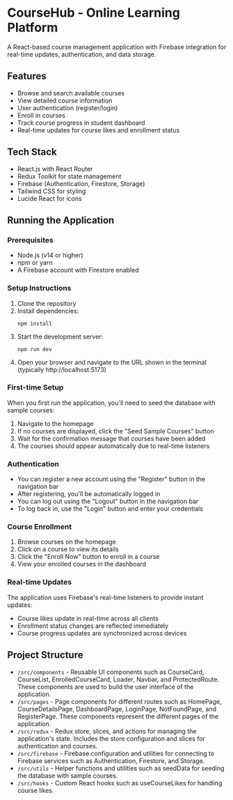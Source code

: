 # CourseHub - Online Learning Platform

A React-based course management application with Firebase integration for real-time updates, authentication, and data storage.

## Features

- Browse and search available courses
- View detailed course information
- User authentication (register/login)
- Enroll in courses
- Track course progress in student dashboard
- Real-time updates for course likes and enrollment status

## Tech Stack

- React.js with React Router
- Redux Toolkit for state management
- Firebase (Authentication, Firestore, Storage)
- Tailwind CSS for styling
- Lucide React for icons

## Running the Application

### Prerequisites

- Node.js (v14 or higher)
- npm or yarn
- A Firebase account with Firestore enabled

### Setup Instructions

1. Clone the repository
2. Install dependencies:
   ```
   npm install
   ```
3. Start the development server:
   ```
   npm run dev
   ```
4. Open your browser and navigate to the URL shown in the terminal (typically http://localhost:5173)

### First-time Setup

When you first run the application, you'll need to seed the database with sample courses:

1. Navigate to the homepage
2. If no courses are displayed, click the "Seed Sample Courses" button
3. Wait for the confirmation message that courses have been added
4. The courses should appear automatically due to real-time listeners

### Authentication

- You can register a new account using the "Register" button in the navigation bar
- After registering, you'll be automatically logged in
- You can log out using the "Logout" button in the navigation bar
- To log back in, use the "Login" button and enter your credentials

### Course Enrollment

1. Browse courses on the homepage
2. Click on a course to view its details
3. Click the "Enroll Now" button to enroll in a course
4. View your enrolled courses in the dashboard

### Real-time Updates

The application uses Firebase's real-time listeners to provide instant updates:

- Course likes update in real-time across all clients
- Enrollment status changes are reflected immediately
- Course progress updates are synchronized across devices

## Project Structure

- `/src/components` - Reusable UI components such as CourseCard, CourseList, EnrolledCourseCard, Loader, Navbar, and ProtectedRoute. These components are used to build the user interface of the application.
- `/src/pages` - Page components for different routes such as HomePage, CourseDetailsPage, DashboardPage, LoginPage, NotFoundPage, and RegisterPage. These components represent the different pages of the application.
- `/src/redux` - Redux store, slices, and actions for managing the application's state. Includes the store configuration and slices for authentication and courses.
- `/src/firebase` - Firebase configuration and utilities for connecting to Firebase services such as Authentication, Firestore, and Storage.
- `/src/utils` - Helper functions and utilities such as seedData for seeding the database with sample courses.
- `/src/hooks` - Custom React hooks such as useCourseLikes for handling course likes.

